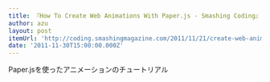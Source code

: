 ```yaml
---
title: 『How To Create Web Animations With Paper.js - Smashing Coding』
author: azu
layout: post
itemUrl: 'http://coding.smashingmagazine.com/2011/11/21/create-web-animations-with-paperjs/'
date: '2011-11-30T15:00:00.000Z'
---
```

Paper.jsを使ったアニメーションのチュートリアル
